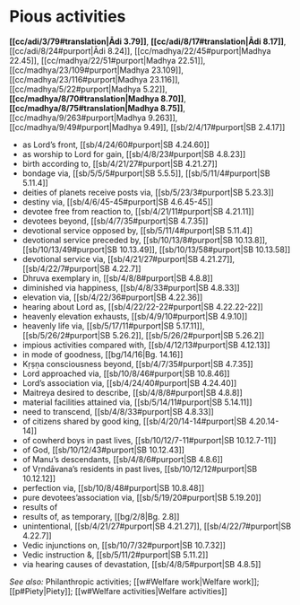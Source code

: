 # Pious activities

**[[cc/adi/3/79#translation|Ādi 3.79]]**, **[[cc/adi/8/17#translation|Ādi 8.17]]**, [[cc/adi/8/24#purport|Ādi 8.24]], [[cc/madhya/22/45#purport|Madhya 22.45]], [[cc/madhya/22/51#purport|Madhya 22.51]], [[cc/madhya/23/109#purport|Madhya 23.109]], [[cc/madhya/23/116#purport|Madhya 23.116]], [[cc/madhya/5/22#purport|Madhya 5.22]], **[[cc/madhya/8/70#translation|Madhya 8.70]]**, **[[cc/madhya/8/75#translation|Madhya 8.75]]**, [[cc/madhya/9/263#purport|Madhya 9.263]], [[cc/madhya/9/49#purport|Madhya 9.49]], [[sb/2/4/17#purport|SB 2.4.17]]

* as Lord’s front, [[sb/4/24/60#purport|SB 4.24.60]]
* as worship to Lord for gain, [[sb/4/8/23#purport|SB 4.8.23]]
* birth according to, [[sb/4/21/27#purport|SB 4.21.27]]
* bondage via, [[sb/5/5/5#purport|SB 5.5.5]], [[sb/5/11/4#purport|SB 5.11.4]]
* deities of planets receive posts via, [[sb/5/23/3#purport|SB 5.23.3]]
* destiny via, [[sb/4/6/45-45#purport|SB 4.6.45-45]]
* devotee free from reaction to, [[sb/4/21/11#purport|SB 4.21.11]]
* devotees beyond, [[sb/4/7/35#purport|SB 4.7.35]]
* devotional service opposed by, [[sb/5/11/4#purport|SB 5.11.4]]
* devotional service preceded by, [[sb/10/13/8#purport|SB 10.13.8]], [[sb/10/13/49#purport|SB 10.13.49]], [[sb/10/13/58#purport|SB 10.13.58]]
* devotional service via, [[sb/4/21/27#purport|SB 4.21.27]], [[sb/4/22/7#purport|SB 4.22.7]]
* Dhruva exemplary in, [[sb/4/8/8#purport|SB 4.8.8]]
* diminished via happiness, [[sb/4/8/33#purport|SB 4.8.33]]
* elevation via, [[sb/4/22/36#purport|SB 4.22.36]]
* hearing about Lord as, [[sb/4/22/22-22#purport|SB 4.22.22-22]]
* heavenly elevation exhausts, [[sb/4/9/10#purport|SB 4.9.10]]
* heavenly life via, [[sb/5/17/11#purport|SB 5.17.11]], [[sb/5/26/2#purport|SB 5.26.2]], [[sb/5/26/2#purport|SB 5.26.2]]
* impious activities compared with, [[sb/4/12/13#purport|SB 4.12.13]]
* in mode of goodness, [[bg/14/16|Bg. 14.16]]
* Kṛṣṇa consciousness beyond, [[sb/4/7/35#purport|SB 4.7.35]]
* Lord approached via, [[sb/10/8/46#purport|SB 10.8.46]]
* Lord’s association via, [[sb/4/24/40#purport|SB 4.24.40]]
* Maitreya desired to describe, [[sb/4/8/8#purport|SB 4.8.8]]
* material facilities attained via, [[sb/5/14/11#purport|SB 5.14.11]]
* need to transcend, [[sb/4/8/33#purport|SB 4.8.33]]
* of citizens shared by good king, [[sb/4/20/14-14#purport|SB 4.20.14-14]]
* of cowherd boys in past lives, [[sb/10/12/7-11#purport|SB 10.12.7-11]]
* of God, [[sb/10/12/43#purport|SB 10.12.43]]
* of Manu’s descendants, [[sb/4/8/6#purport|SB 4.8.6]]
* of Vṛndāvana’s residents in past lives, [[sb/10/12/12#purport|SB 10.12.12]]
* perfection via, [[sb/10/8/48#purport|SB 10.8.48]]
* pure devotees’association via, [[sb/5/19/20#purport|SB 5.19.20]]
* results of 
* results of, as temporary, [[bg/2/8|Bg. 2.8]]
* unintentional, [[sb/4/21/27#purport|SB 4.21.27]], [[sb/4/22/7#purport|SB 4.22.7]]
* Vedic injunctions on, [[sb/10/7/32#purport|SB 10.7.32]]
* Vedic instruction &, [[sb/5/11/2#purport|SB 5.11.2]]
* via hearing causes of devastation, [[sb/4/8/5#purport|SB 4.8.5]]

*See also:* Philanthropic activities; [[w#Welfare work|Welfare work]]; [[p#Piety|Piety]]; [[w#Welfare activities|Welfare activities]]
